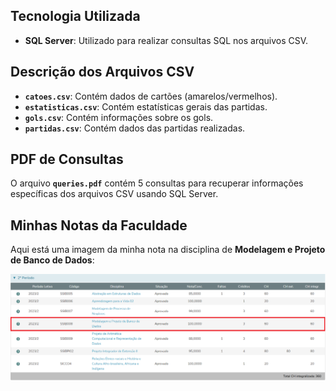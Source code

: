 ## Tecnologia Utilizada

- **SQL Server**: Utilizado para realizar consultas SQL nos arquivos CSV.

## Descrição dos Arquivos CSV

- **`catoes.csv`**: Contém dados de cartões (amarelos/vermelhos).
- **`estatisticas.csv`**: Contém estatísticas gerais das partidas.
- **`gols.csv`**: Contém informações sobre os gols.
- **`partidas.csv`**: Contém dados das partidas realizadas.

## PDF de Consultas

O arquivo **`queries.pdf`** contém 5 consultas para recuperar informações específicas dos arquivos CSV usando SQL Server.

## Minhas Notas da Faculdade

Aqui está uma imagem da minha nota na disciplina de **Modelagem e Projeto de Banco de Dados**:

![Minhas Notas da Faculdade](https://github.com/wisidev/db/blob/main/exam_notes/exam_notes.png)
